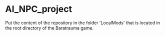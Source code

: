 # AI_NPC_project

Put the content of the repository in the folder 'LocalMods' that is located in the root directory of the Baratrauma game.
